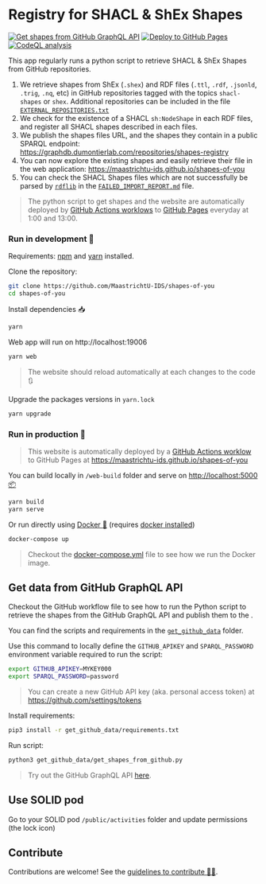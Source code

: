 # Registry for SHACL & ShEx Shapes

[![Get shapes from GitHub GraphQL API](https://github.com/MaastrichtU-IDS/shapes-of-you/workflows/Get%20shapes%20from%20GitHub/badge.svg)](https://github.com/MaastrichtU-IDS/shapes-of-you/actions?query=workflow%3A%22Get+shapes+from+GitHub%22) [![Deploy to GitHub Pages](https://github.com/MaastrichtU-IDS/shapes-of-you/workflows/Deploy%20website%20to%20GitHub%20Pages/badge.svg)](https://github.com/MaastrichtU-IDS/shapes-of-you/actions?query=workflow%3A%22Deploy+website+to+GitHub+Pages%22) [![CodeQL analysis](https://github.com/MaastrichtU-IDS/shapes-of-you/workflows/CodeQL%20analysis/badge.svg)](https://github.com/MaastrichtU-IDS/shapes-of-you/actions?query=workflow%3A%22CodeQL+analysis%22) 

This app regularly runs a python script to retrieve SHACL & ShEx Shapes from GitHub repositories. 

1. We retrieve shapes from ShEx (`.shex`) and RDF files (`.ttl`, `.rdf`, `.jsonld`, `.trig`, `.nq`, etc) in GitHub repositories tagged with the topics `shacl-shapes` or `shex`. Additional repositories can be included in the file [`EXTERNAL_REPOSITORIES.txt`](https://github.com/MaastrichtU-IDS/shapes-of-you/blob/main/EXTERNAL_REPOSITORIES.txt)
2. We check for the existence of a SHACL `sh:NodeShape` in each RDF files, and register all SHACL shapes described in each files.
3. We publish the shapes files URL, and the shapes they contain in a public SPARQL endpoint: https://graphdb.dumontierlab.com/repositories/shapes-registry
4. You can now explore the existing shapes and easily retrieve their file in the web application: https://maastrichtu-ids.github.io/shapes-of-you
5. You can check the SHACL Shapes files which are not successfully be parsed by [`rdflib`](https://rdflib.readthedocs.io/en/stable/) in the [`FAILED_IMPORT_REPORT.md`](/FAILED_IMPORT_REPORT.md) file.

> The python script to get shapes and the website are automatically deployed by [GitHub Actions worklows](https://github.com/MaastrichtU-IDS/shapes-of-you/actions?query=workflow%3A%22Deploy+to+GitHub+Pages%22) to [GitHub Pages](https://maastrichtu-ids.github.io/shapes-of-you) everyday at 1:00 and 13:00. 

### Run in development :construction:

Requirements:  [npm](https://www.npmjs.com/get-npm) and [yarn](https://classic.yarnpkg.com/en/docs/install/#debian-stable) installed.

Clone the repository:

```bash
git clone https://github.com/MaastrichtU-IDS/shapes-of-you
cd shapes-of-you
```

Install dependencies :inbox_tray:

```bash
yarn
```

Web app will run on http://localhost:19006

```bash
yarn web
```

> The website should reload automatically at each changes to the code :arrows_clockwise:

Upgrade the packages versions in `yarn.lock`

```bash
yarn upgrade
```

### Run in production :rocket:

> This website is automatically deployed by a [GitHub Actions worklow](https://github.com/MaastrichtU-IDS/shapes-of-you/actions?query=workflow%3A%22Deploy+to+GitHub+Pages%22) to GitHub Pages at https://maastrichtu-ids.github.io/shapes-of-you

You can build locally in `/web-build` folder and serve on [http://localhost:5000 :package:](http://localhost:5000)

```bash
yarn build
yarn serve
```

Or run directly using [Docker :whale:](https://docs.docker.com/get-docker/) (requires [docker installed](https://docs.docker.com/get-docker/))

```bash
docker-compose up
```

> Checkout the [docker-compose.yml](/docker-compose.yml) file to see how we run the Docker image.

## Get data from GitHub GraphQL API

Checkout the GitHub workflow file to see how to run the Python script to retrieve the shapes from the GitHub GraphQL API and publish them to the .

You can find the scripts and requirements in the [`get_github_data`](https://github.com/MaastrichtU-IDS/shapes-of-you/tree/main/get_github_data) folder.

Use this command to locally define the `GITHUB_APIKEY` and `SPARQL_PASSWORD` environment variable required to run the script:

```bash
export GITHUB_APIKEY=MYKEY000
export SPARQL_PASSWORD=password
```

> You can create a new GitHub API key (aka. personal access token) at https://github.com/settings/tokens

Install requirements:

```bash
pip3 install -r get_github_data/requirements.txt
```

Run script:

```bash
python3 get_github_data/get_shapes_from_github.py
```

> Try out the GitHub GraphQL API [here](https://developer.github.com/v4/explorer/).

## Use SOLID pod

Go to your SOLID pod `/public/activities` folder and update permissions (the lock icon)

## Contribute

Contributions are welcome! See the [guidelines to contribute 👨‍💻](/CONTRIBUTING.md).
